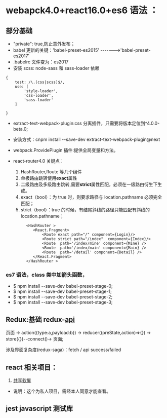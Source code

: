 # webapck4.0+react16.0+es6 语法 ：

## 部分基础

- "private": true,防止意外发布；
- babel 更新的关键：'babel-preset-es2015' ------->'babel-preset-es2017'
- .babelrc 文件变为：es2017
- 安装 scss: node-sass 和 sass-loader 依赖

```
{
	test: /\.(css|scss)$/,
	use: [
		'style-loader',
		'css-loader',
		'sass-loader'
	]

}
```

- extract-text-webpack-plugin:css 分离插件，只需要将版本定位到^4.0.0-beta.0;
- 安装方式：cnpm install --save-dev extract-text-webpack-plugin@next
- webpack.ProvidePlugin 插件:提供全局变量和方法。
- react-router4.0 关键点：

  1.  HashRouter,Route 等几个组件
  2.  单极路由跳转使用**exact**属性
  3.  二级路由及多级路由跳转,需要**strict**属性匹配，必须在一级路由衍生下生成。
  4.  exact（bool）：为 true 时，则要求路径与 location.pathname 必须完全匹配；
  5.  strict（bool）：true 的时候，有结尾斜线的路径只能匹配有斜线的 location.pathname；

```
         <HashRouter >
         	<React.Fragment>
         		<Route exact path="/" component={Login}/>
         		<Route strict path="/index"  component={Index}/>
         		<Route  path='/index/mine' component={Mine} />
         		<Route  path='/index/main' component={Main} />
         		<Route  path='/detail' component={Detail} />
         	</React.Fragment>
         </HashRouter >
```

### es7 语法，class 类中加箭头函数，

- \$ npm install --save-dev babel-preset-stage-0;
- \$ npm install --save-dev babel-preset-stage-1;
- \$ npm install --save-dev babel-preset-stage-2;
- \$ npm install --save-dev babel-preset-stage-3;

## Redux:基础 redux-[api](https://redux.js.org/api)

页面 -> action({type:a,payload:b}) -> reducer((preState,action)=>{}) -> store({})--connect()-> 页面;

涉及界面复杂度(redux-saga)：fetch / api success/failed

## react 相关项目：

1. [共享软屏](https://gitee.com/scottldy/shareWare)

- 说明：这个为私人项目，需经本人同意才能查看。

## jest javascript 测试库
